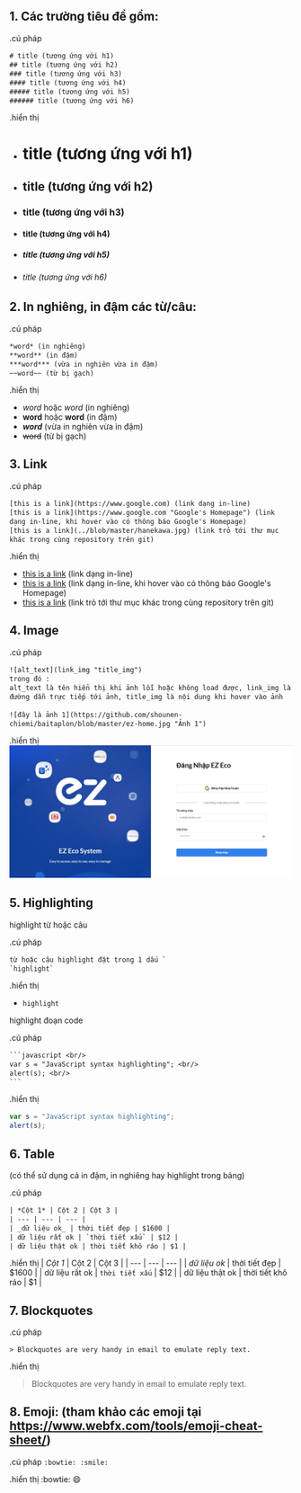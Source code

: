 ## 1. Các trường tiêu đề gồm:

.cú pháp

```
# title (tương ứng với h1)
## title (tương ứng với h2)
### title (tương ứng với h3)
#### title (tương ứng với h4)
##### title (tương ứng với h5)
###### title (tương ứng với h6)
```
.hiển thị

+ # title (tương ứng với h1)
+ ## title (tương ứng với h2)
+ ### title (tương ứng với h3)
+ #### title (tương ứng với h4)
+ ##### title (tương ứng với h5)
+ ###### title (tương ứng với h6)

## 2. In nghiêng, in đậm các từ/câu: 

.cú pháp
```
*word* (in nghiêng)
**word** (in đậm)
***word*** (vừa in nghiên vừa in đậm)
~~word~~ (từ bị gạch)
```

.hiển thị
+ *word* hoặc _word_ (in nghiêng)
+ **word** hoặc __word__ (in đậm)
+ ***word*** (vừa in nghiên vừa in đậm)
+ ~~word~~ (từ bị gạch)

## 3. Link

.cú pháp
```
[this is a link](https://www.google.com) (link dạng in-line)
[this is a link](https://www.google.com "Google's Homepage") (link dạng in-line, khi hover vào có thông báo Google's Homepage)
[this is a link](../blob/master/hanekawa.jpg) (link trỏ tới thư mục khác trong cùng repository trên git)
```

.hiển thị
+ [this is a link](https://www.google.com) (link dạng in-line)
+ [this is a link](https://www.google.com "Google's Homepage") (link dạng in-line, khi hover vào có thông báo Google's Homepage)
+ [this is a link](../blob/master/hanekawa.jpg) (link trỏ tới thư mục khác trong cùng repository trên git)

## 4. Image

.cú pháp
```
![alt_text](link_img "title_img") 
trong đó :
alt_text là tên hiển thị khi ảnh lỗi hoặc không load được, link_img là đường dẫn trực tiếp tới ảnh, title_img là nội dung khi hover vào ảnh

![đây là ảnh 1](https://github.com/shounen-chiemi/baitaplon/blob/master/ez-home.jpg "Ảnh 1") 
```

.hiển thị
![đây là ảnh 1](https://github.com/shounen-chiemi/baitaplon/blob/master/ez-home.jpg "Ảnh 1") 

## 5. Highlighting

highlight từ hoặc câu

.cú pháp
```
từ hoặc câu highlight đặt trong 1 dấu `
`highlight`
```

.hiển thị
+ `highlight` 

highlight đoạn code

.cú pháp

    ```javascript <br/>
    var s = "JavaScript syntax highlighting"; <br/>
    alert(s); <br/>
    ``` 


.hiển thị
```javascript
var s = "JavaScript syntax highlighting";
alert(s);
``` 

## 6. Table
(có thể sử dụng cả in đậm, in nghiêng hay highlight trong bảng)

.cú pháp
```
| *Cột 1* | Cột 2 | Cột 3 |
| --- | --- | --- |
| _dữ liệu ok_ | thời tiết đẹp | $1600 |
| dữ liệu rất ok | `thời tiết xấu` | $12 |
| dữ liệu thật ok | thời tiết khô ráo | $1 |
```

.hiển thị
| *Cột 1* | Cột 2 | Cột 3 |
| --- | --- | --- |
| _dữ liệu ok_ | thời tiết đẹp | $1600 |
| dữ liệu rất ok | `thời tiết xấu` | $12 |
| dữ liệu thật ok | thời tiết khô ráo | $1 |

## 7. Blockquotes

.cú pháp
```
> Blockquotes are very handy in email to emulate reply text. 
```

.hiển thị
> Blockquotes are very handy in email to emulate reply text.

## 8. Emoji: (tham khảo các emoji tại https://www.webfx.com/tools/emoji-cheat-sheet/)

.cú pháp
`:bowtie: :smile:` 

.hiển thị
:bowtie: :smile:

